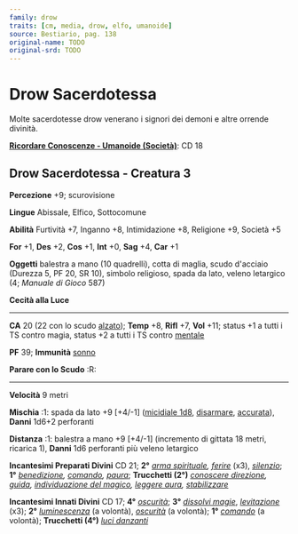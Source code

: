 ```yaml
---
family: drow
traits: [cm, media, drow, elfo, umanoide]
source: Bestiario, pag. 138
original-name: TODO
original-srd: TODO
---
```


# Drow Sacerdotessa

Molte sacerdotesse drow venerano i signori dei demoni e altre orrende divinità.

**[Ricordare Conoscenze - Umanoide (Società)](/azioni/abilita/ricordare-conoscenze)**:
CD 18

## Drow Sacerdotessa - Creatura 3

**Percezione** +9; scurovisione

**Lingue** Abissale, Elfico, Sottocomune

**Abilità** Furtività +7, Inganno +8, Intimidazione +8, Religione +9, Società +5

**For** +1, **Des** +2, **Cos** +1, **Int** +0, **Sag** +4, **Car** +1

**Oggetti** balestra a mano (10 quadrelli), cotta di maglia, scudo d'acciaio
(Durezza 5, PF 20, SR 10), simbolo religioso, spada da lato, veleno letargico
(4; _Manuale di Gioco_ 587)

**Cecità alla Luce**

---

**CA** 20 (22 con lo scudo [alzato](/azioni/alzare-lo-scudo)); **Temp** +8,
**Rifl** +7, **Vol** +11; status +1 a tutti i TS contro magia, status +2 a tutti
i TS contro [mentale](/tratti/mentale)

**PF** 39; **Immunità** [sonno](/tratti/sonno)

**Parare con lo Scudo** :R:

---

**Velocità** 9 metri

**Mischia** :1: spada da lato +9 \[+4/-1] ([micidiale 1d8](/tratti/micidiale),
[disarmare](/tratti/disarmare), [accurata](/tratti/accurata)), **Danni** 1d6+2
perforanti

**Distanza** :1: balestra a mano +9 \[+4/-1] (incremento di gittata 18 metri,
ricarica 1), **Danni** 1d6 perforanti più veleno letargico

**Incantesimi Preparati Divini** CD 21; **2°**
_[arma spirituale](/incantesimi/arma-spirituale), [ferire](/incantesimi/ferire)_
(x3), _[silenzio](/incantesimi/silenzio)_; **1°**
_[benedizione](/incantesimi/benedizione), [comando](/incantesimi/comando),
[paura](/incantesimi/paura)_; **Trucchetti (2°)**
_[conoscere direzione](/incantesimi/conoscere-direzione),
[guida](/incantesimi/guida),
[individuazione del magico](/incantesimi/individuazione-del-magico),
[leggere aura](/incantesimi/leggere-aura),
[stabilizzare](/incantesimi/stabilizzare)_

**Incantesimi Innati Divini** CD 17; **4°** _[oscurità](/incantesimi/oscurita)_;
**3°** _[dissolvi magie](/incantesimi/dissolvi-magie)_,
_[levitazione](/incantesimi/levitazione)_ (x3); **2°**
_[luminescenza](/incantesimi/luminescenza)_ (a volontà),
_[oscurità](/incantesimi/oscurita)_ (a volontà); **1°**
_[comando](/incantesimi/comando)_ (a volontà); **Trucchetti (4°)**
_[luci danzanti](/incantesimi/luci-danzanti)_
